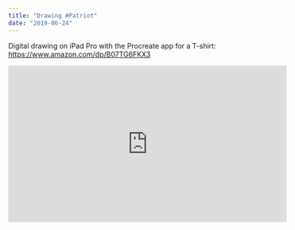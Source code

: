 ```yaml
---
title: "Drawing #Patriot"
date: "2019-06-24"
---
```


Digital drawing on iPad Pro with the Procreate app for a T-shirt:
https://www.amazon.com/dp/B07TG6FKX3

<iframe width="560" height="315" src="https://www.youtube.com/embed/W3F3_xoQ4ZY" frameborder="0" allow="accelerometer; autoplay; encrypted-media; gyroscope; picture-in-picture" allowfullscreen></iframe>
